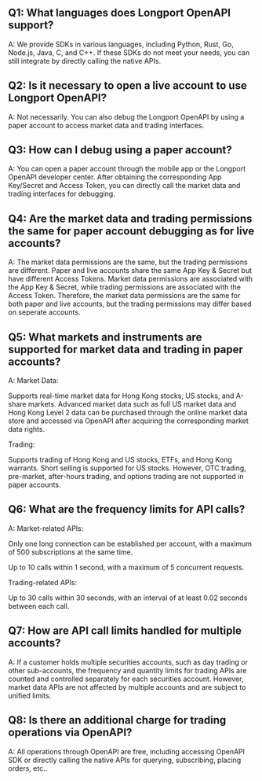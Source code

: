 ## Q1: What languages does Longport OpenAPI support?

A: We provide SDKs in various languages, including Python, Rust, Go, Node.js, Java, C, and C++. If these SDKs do not meet your needs, you can still integrate by directly calling the native APIs.

## Q2: Is it necessary to open a live account to use Longport OpenAPI?

A: Not necessarily. You can also debug the Longport OpenAPI by using a paper account to access market data and trading interfaces.

## Q3: How can I debug using a paper account?

A: You can open a paper account through the mobile app or the Longport OpenAPI developer center. After obtaining the corresponding App Key/Secret and Access Token, you can directly call the market data and trading interfaces for debugging.

## Q4: Are the market data and trading permissions the same for paper account debugging as for live accounts?

A: The market data permissions are the same, but the trading permissions are different. Paper and live accounts share the same App Key & Secret but have different Access Tokens. Market data permissions are associated with the App Key & Secret, while trading permissions are associated with the Access Token. Therefore, the market data permissions are the same for both paper and live accounts, but the trading permissions may differ based on seperate accounts.

## Q5: What markets and instruments are supported for market data and trading in paper accounts?

A: Market Data:

Supports real-time market data for Hong Kong stocks, US stocks, and A-share markets. Advanced market data such as full US market data and Hong Kong Level 2 data can be purchased through the online market data store and accessed via OpenAPI after acquiring the corresponding market data rights.

Trading:

Supports trading of Hong Kong and US stocks, ETFs, and Hong Kong warrants. Short selling is supported for US stocks. However, OTC trading, pre-market, after-hours trading, and options trading are not supported in paper accounts.

## Q6: What are the frequency limits for API calls?

A: Market-related APIs:

Only one long connection can be established per account, with a maximum of 500 subscriptions at the same time.

Up to 10 calls within 1 second, with a maximum of 5 concurrent requests.

Trading-related APIs:

Up to 30 calls within 30 seconds, with an interval of at least 0.02 seconds between each call.

## Q7: How are API call limits handled for multiple accounts?

A: If a customer holds multiple securities accounts, such as day trading or other sub-accounts, the frequency and quantity limits for trading APIs are counted and controlled separately for each securities account. However, market data APIs are not affected by multiple accounts and are subject to unified limits.

## Q8: Is there an additional charge for trading operations via OpenAPI?

A: All operations through OpenAPI are free, including accessing OpenAPI SDK or directly calling the native APIs for querying, subscribing, placing orders, etc..
